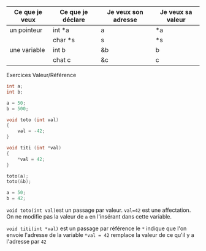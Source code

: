 
| Ce que je veux | Ce que je déclare | Je veux son adresse | Je veux sa valeur |
| -------------- | ----------------- | ------------------- | ----------------- |
| un pointeur    | int *a            | a                   | *a                |
|                | char *s           | s                   | *s                |
| une variable   | int b             | &b                  | b                 |
|                | chat c            | &c                  | c                 |
Exercices Valeur/Référence

```c
int a;
int b;

a = 50;
b = 500;

void toto (int val)
{
	val = -42;
}

void titi (int *val)
{
	*val = 42;
}

toto(a);
toto(&b);

a = 50;
b = 42;
```
`void toto(int val)`est un passage par valeur.
`val=42` est une affectation.
On ne modifie pas la valeur de `a` en l'insérant dans cette variable.

`void titi(int *val)` est un passage par référence le `*` indique que l'on envoie l'adresse de la variable
`*val = 42` remplace la valeur de ce qu'il y a l'adresse par `42`


